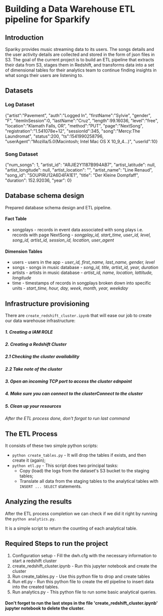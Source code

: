# Building a Data Warehouse ETL pipeline for Sparkify

## Introduction
Spariky provides music streaming data to its users. The songs details and the user activity details are collected and stored in
the form of json files in S3. The goal of the current project is to build an ETL pipeline that extracts their data from S3, 
stages them in Redshift, and transforms data into a set of dimensional tables for their analytics team to 
continue finding insights in what songs their users are listening to.

## Datasets

### Log Dataset

{"artist":"Pavement", "auth":"Logged In", "firstName":"Sylvie", "gender", "F", "itemInSession":0, "lastName":"Cruz", "length":99.16036, "level":"free", "location":"Klamath Falls, OR", "method":"PUT", "page":"NextSong", "registration":"1.541078e+12", "sessionId":345, "song":"Mercy:The Laundromat", "status":200, "ts":1541990258796, "userAgent":"Mozilla/5.0(Macintosh; Intel Mac OS X 10_9_4...)", "userId":10}

### Song Dataset

{"num_songs": 1, "artist_id": "ARJIE2Y1187B994AB7", "artist_latitude": null, "artist_longitude": null, "artist_location": "", "artist_name": "Line Renaud", "song_id": "SOUPIRU12A6D4FA1E1", "title": "Der Kleine Dompfaff", "duration": 152.92036, "year": 0}


## Database schema design
Prepared database schema design and ETL pipeline.

####  Fact Table
- songplays - records in event data associated with song plays i.e. records with page NextSong - 
*songplay_id, start_time, user_id, level, song_id, artist_id, session_id, location, user_agent*

#### Dimension Tables
- users - users in the app - 
*user_id, first_name, last_name, gender, level*
- songs - songs in music database - 
*song_id, title, artist_id, year, duration*
- artists - artists in music database - 
*artist_id, name, location, lattitude, longitude*
- time - timestamps of records in songplays broken down into specific units - 
*start_time, hour, day, week, month, year, weekday*

##  Infrastructure provisioning

There are `create_redshift_cluster.ipynb` that will ease our job to create our data warehouse infrastructure:
##### 1. Creating a IAM ROLE
##### 2. Creating a Redshift Cluster
##### 2.1 Checking the cluster availability 
##### 2.2 Take note of the cluster
##### 3. Open an incoming TCP port to access the cluster ednpoint
##### 4. Make sure you can connect to the clusterConnect to the cluster
##### 5.  Clean up your resources

_After the ETL process done, don't forgot to run last command_

## The ETL Process

It consists of these two simple python scripts:

 - `python create_tables.py` - It will drop the tables if exists, and then create it (again);
 - `python etl.py` - This script does two principal tasks:
     - Copy (load) the logs from the dataset's S3 bucket to the staging tables;
     - Translate all data from the staging tables to the analytical tables with `INSERT ... SELECT` statements.

## Analyzing the results

After the ETL process completion we can check if we did it right by running the `python analytics.py`.

It is a simple script to return the counting of each analytical table.

## Required Steps to run the project 

1) Configuration setup - Fill the dwh.cfg with the necessary information to start a redshift cluster
2) create_redshift_cluster.ipynb - Run this jupyter notebook and create the cluster
3) Run create_tables.py - Use this python file to drop and create tables
4) Run etl.py - Run this python file to create the etl pipeline to insert data into the created tables.
5) Run analytics.py - This python file to run some basic analytical queries.

#### Don't forget to run the last steps in the file 'create_redshift_cluster.ipynb' jupyter notebook to delete the cluster.